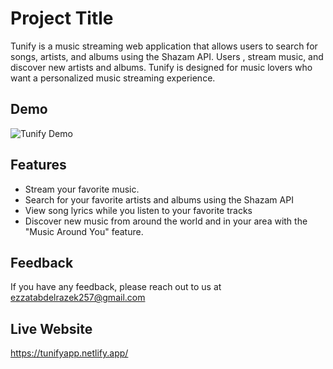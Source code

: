 
# Project Title

Tunify is a music streaming web application that allows users to search for songs, artists, and albums using the Shazam API. Users , stream music, and discover new artists and albums. Tunify is designed for music lovers who want a personalized music streaming experience.

## Demo
![Tunify Demo]([https://drive.google.com/file/d/11O6g6ooayRVpWhJr2kJc36zqgs786cjB/view?usp=share_link])


## Features

- Stream your favorite music.
- Search for your favorite artists and albums using the Shazam API
- View song lyrics while you listen to your favorite tracks
- Discover new music from around the world and in your area with the "Music Around You" feature.


## Feedback

If you have any feedback, please reach out to us at ezzatabdelrazek257@gmail.com

## Live Website

https://tunifyapp.netlify.app/

